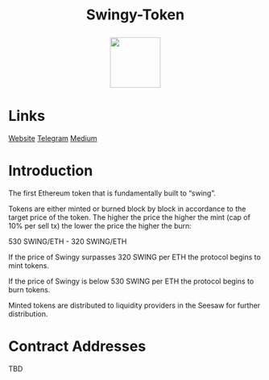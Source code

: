# <p align="center">Swingy-Token</p>

<p align="center">
  <img width="100" height="100" src="http://swin.gy/images/LOGO2.png">
</p>

# Links
[Website](http://swin.gy "Website")
[Telegram](https://t.me/swingytoken "Telegram")
[Medium](https://medium.com/@swingyprotocol "Medium")

# Introduction
The first Ethereum token that is fundamentally built to “swing”.

Tokens are either minted or burned block by block in accordance to the target price of the token. The higher the price the higher the mint (cap of 10% per sell tx) the lower the price the higher the burn:

530 SWING/ETH - 320 SWING/ETH

If the price of Swingy surpasses 320 SWING per ETH the protocol begins to mint tokens.

If the price of Swingy is below 530 SWING per ETH the protocol begins to burn tokens. 

Minted tokens are distributed to liquidity providers in the Seesaw for further distribution.

# Contract Addresses
TBD

